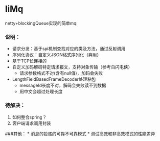 # liMq
netty+blockingQueue实现的简单mq

### 说明：
  * 请求分发：基于spi机制查找对应的类及方法，通过反射调用
  * 序列化协议：自定义JSON格式序列化（弃用）
  * 基于TCP长连接的
  * 自定义加码解码特定请求报文，支持对象传输（参考自闪电侠）
     * 请求参数格式不对(含有null值)，加码会失败
  * LengthFieldBasedFrameDecoder处理粘包
     * messageId长度不对，解码会失败读不到数据
     * 用中文会超过处理长度
   
### 待解决：
   1. 如何整合spring？
   2. 客户端请求调用封装 
    
   
###其他：
    * 消息的投递的可靠不可靠模式
    * 测试高效和非高效模式的性能差异


 
